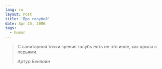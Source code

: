 ```yaml
---
lang: ru
layout: Post
title: 'Про голубей'
date: Apr 25, 2006
tags:
  - humor
---
```


> С санитарной точки зрения голубь есть не что иное, как крыса с перьями.
>
> <cite>Артур Бенлайн</cite>

